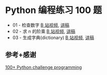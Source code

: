 # Python 编程练习 100 题

- 01 - 检查数字 [B 站视频](https://www.bilibili.com/video/BV1GS421w7uL), [讲稿](ex01/script.cn.md)
- 02 - 求 n 的阶乘 [B 站视频](https://www.bilibili.com/video/BV1qr421W72r), [讲稿](ex02/script.cn.md)
- 03 - 生成字典(dictionary) [B 站视频](https://www.bilibili.com/video/BV1vK42147vh), [讲稿](ex03/script.cn.md)

## 参考+感谢

[100+ Python challenge programming](https://github.com/zhiwehu/Python-programming-exercises)
